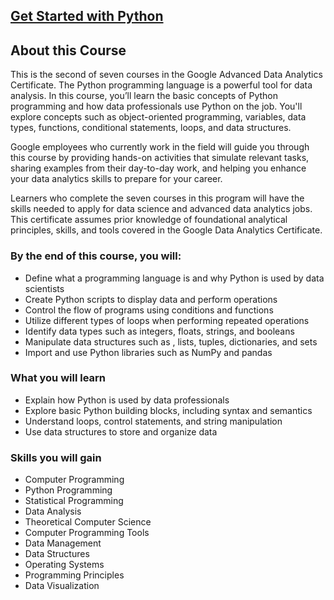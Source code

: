 ## [Get Started with Python](https://www.coursera.org/programs/smu-software-engineering-wsdeg-uhmy4/learn/get-started-with-python?specialization=google-advanced-data-analytics)

## About this Course

This is the second of seven courses in the Google Advanced Data Analytics Certificate. The Python programming language is a powerful tool for data analysis. In this course, you’ll learn the basic concepts of Python programming and how data professionals use Python on the job. You'll explore concepts such as object-oriented programming, variables, data types, functions, conditional statements, loops, and data structures.

Google employees who currently work in the field will guide you through this course by providing hands-on activities that simulate relevant tasks, sharing examples from their day-to-day work, and helping you enhance your data analytics skills to prepare for your career.

Learners who complete the seven courses in this program will have the skills needed to apply for data science and advanced data analytics jobs. This certificate assumes prior knowledge of foundational analytical principles, skills, and tools covered in the Google Data Analytics Certificate.

### By the end of this course, you will:

- Define what a programming language is and why Python is used by data scientists
- Create Python scripts to display data and perform operations
- Control the flow of programs using conditions and functions
- Utilize different types of loops when performing repeated operations
- Identify data types such as integers, floats, strings, and booleans
- Manipulate data structures such as , lists, tuples, dictionaries, and sets
- Import and use Python libraries such as NumPy and pandas

### What you will learn

- Explain how Python is used by data professionals
- Explore basic Python building blocks, including syntax and semantics
- Understand loops, control statements, and string manipulation
- Use data structures to store and organize data

### Skills you will gain

- Computer Programming
- Python Programming
- Statistical Programming
- Data Analysis
- Theoretical Computer Science
- Computer Programming Tools
- Data Management
- Data Structures
- Operating Systems
- Programming Principles
- Data Visualization
